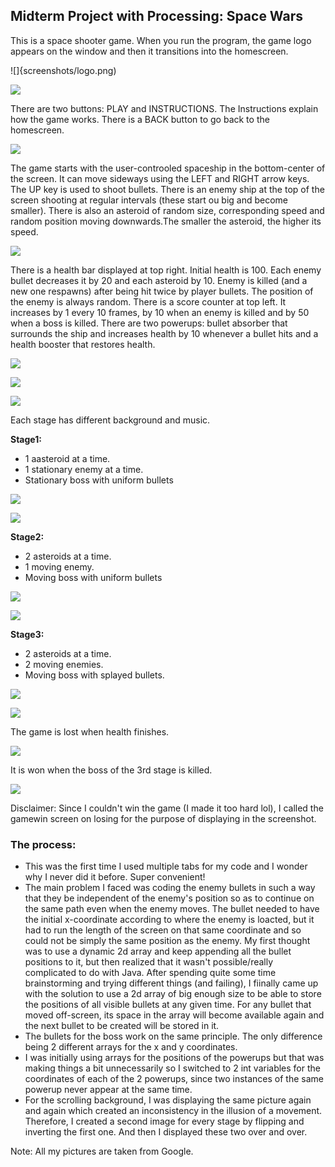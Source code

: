 ## Midterm Project with Processing: Space Wars

This is a space shooter game. When you run the program, the game logo appears on the window and then it transitions into the homescreen.

![]{screenshots/logo.png)

![](screenshots/homescreen.png)

There are two buttons: PLAY and INSTRUCTIONS. The Instructions explain how the game works. There is a BACK button to go back to the homescreen.

![](screenshots/instructions.png)

The game starts with the user-controoled spaceship in the bottom-center of the screen. It can move sideways using the LEFT and RIGHT arrow keys. The UP key is used to shoot bullets. There is an enemy ship at the top of the screen shooting at regular intervals (these start ou big and become smaller). There is also an asteroid of random size, corresponding speed and random position moving downwards.The smaller the asteroid, the higher its speed.

![](screenshots/screenshot1.png)

There is a health bar displayed at top right. Initial health is 100. Each enemy bullet decreases it by 20 and each asteroid by 10. Enemy is killed (and a new one respawns) after being hit twice by player bullets. The position of the enemy is always random. There is a score counter at top left. It increases by 1 every 10 frames, by 10 when an enemy is killed and by 50 when a boss is killed. There are two powerups: bullet absorber that surrounds the ship and increases health by 10 whenever a bullet hits and a health booster that restores health.

![](screenshots/screenshot2.png)

![](screenshots/screenshot3.png)

![](screenshots/screenshot4/png)

Each stage has different background and music.

**Stage1:**
- 1 aasteroid at a time.
- 1 stationary enemy at a time.
- Stationary boss with uniform bullets

![](screenshots/stage1.png)

![](screenshots/boss1.png)

**Stage2:**
- 2 asteroids at a time.
- 1 moving enemy.
- Moving boss with uniform bullets

![](screenshots/stage2.png)

![](screenshots/boss2.png)

**Stage3:**
- 2 asteroids at a time.
- 2 moving enemies.
- Moving boss with splayed bullets.

![](screenshots/stage3.png)

![](screenshots/boss3.png)

The game is lost when health finishes.

![](screenshots/gameover.png)

It is won when the boss of the 3rd stage is killed.

![](screenshots/gamewin.png)

Disclaimer: Since I couldn't win the game (I made it too hard lol), I called the gamewin screen on losing for the purpose of displaying in the screenshot.

### **The process:**

- This was the first time I used multiple tabs for my code and I wonder why I never did it before. Super convenient!
- The main problem I faced was coding the enemy bullets in such a way that they be independent of the enemy's position so as to continue on the same path even when the enemy moves. The bullet needed to have the initial x-coordinate according to where the enemy is loacted, but it had to run the length of the screen on that same coordinate and so could not be simply the same position as the enemy. My first thought was to use a dynamic 2d array and keep appending all the bullet positions to it, but then realized that it wasn't possible/really complicated to do with Java. After spending quite some time brainstorming and trying different things (and failing), I fiinally came up with the solution to use a 2d array of big enough size to be able to store the positions of all visible bullets at any given time. For any bullet that moved off-screen, its space in the array will become available again and the next bullet to be created will be stored in it.
- The bullets for the boss work on the same principle. The only difference being 2 different arrays for the x and y coordinates.
- I was initially using arrays for the positions of the powerups but that was making things a bit unnecessarily so I switched to 2 int variables for the coordinates of each of the 2 powerups, since two instances of the same powerup never appear at the same time.
- For the scrolling background, I was displaying the same picture again and again which created an inconsistency in the illusion of a movement. Therefore, I created a second image for every stage by flipping and inverting the first one. And then I displayed these two over and over.

Note: All my pictures are taken from Google.
